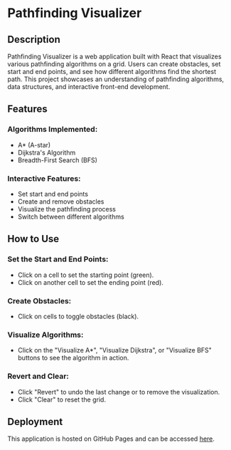 # Pathfinding Visualizer

## Description

Pathfinding Visualizer is a web application built with React that visualizes various pathfinding algorithms on a grid. Users can create obstacles, set start and end points, and see how different algorithms find the shortest path. This project showcases an understanding of pathfinding algorithms, data structures, and interactive front-end development.

## Features

### Algorithms Implemented:
- A* (A-star)
- Dijkstra's Algorithm
- Breadth-First Search (BFS)

### Interactive Features:
- Set start and end points
- Create and remove obstacles
- Visualize the pathfinding process
- Switch between different algorithms

## How to Use

### Set the Start and End Points:
- Click on a cell to set the starting point (green).
- Click on another cell to set the ending point (red).

### Create Obstacles:
- Click on cells to toggle obstacles (black).

### Visualize Algorithms:
- Click on the "Visualize A*", "Visualize Dijkstra", or "Visualize BFS" buttons to see the algorithm in action.

### Revert and Clear:
- Click "Revert" to undo the last change or to remove the visualization.
- Click "Clear" to reset the grid.

## Deployment

This application is hosted on GitHub Pages and can be accessed [here](https://l6cao.github.io/pathfinding-visualizer/).
